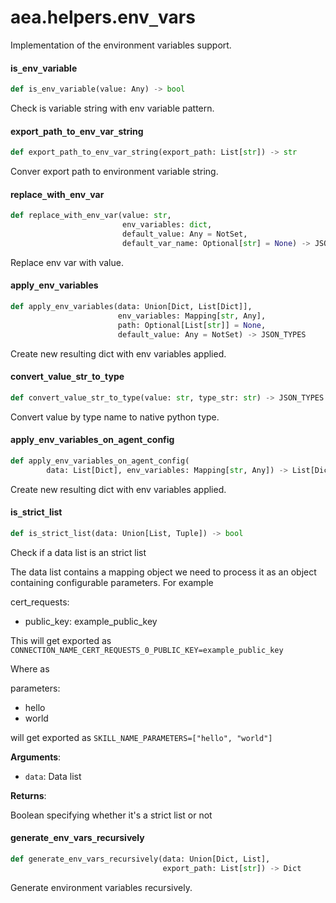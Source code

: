 <a id="aea.helpers.env_vars"></a>

# aea.helpers.env`_`vars

Implementation of the environment variables support.

<a id="aea.helpers.env_vars.is_env_variable"></a>

#### is`_`env`_`variable

```python
def is_env_variable(value: Any) -> bool
```

Check is variable string with env variable pattern.

<a id="aea.helpers.env_vars.export_path_to_env_var_string"></a>

#### export`_`path`_`to`_`env`_`var`_`string

```python
def export_path_to_env_var_string(export_path: List[str]) -> str
```

Conver export path to environment variable string.

<a id="aea.helpers.env_vars.replace_with_env_var"></a>

#### replace`_`with`_`env`_`var

```python
def replace_with_env_var(value: str,
                         env_variables: dict,
                         default_value: Any = NotSet,
                         default_var_name: Optional[str] = None) -> JSON_TYPES
```

Replace env var with value.

<a id="aea.helpers.env_vars.apply_env_variables"></a>

#### apply`_`env`_`variables

```python
def apply_env_variables(data: Union[Dict, List[Dict]],
                        env_variables: Mapping[str, Any],
                        path: Optional[List[str]] = None,
                        default_value: Any = NotSet) -> JSON_TYPES
```

Create new resulting dict with env variables applied.

<a id="aea.helpers.env_vars.convert_value_str_to_type"></a>

#### convert`_`value`_`str`_`to`_`type

```python
def convert_value_str_to_type(value: str, type_str: str) -> JSON_TYPES
```

Convert value by type name to native python type.

<a id="aea.helpers.env_vars.apply_env_variables_on_agent_config"></a>

#### apply`_`env`_`variables`_`on`_`agent`_`config

```python
def apply_env_variables_on_agent_config(
        data: List[Dict], env_variables: Mapping[str, Any]) -> List[Dict]
```

Create new resulting dict with env variables applied.

<a id="aea.helpers.env_vars.is_strict_list"></a>

#### is`_`strict`_`list

```python
def is_strict_list(data: Union[List, Tuple]) -> bool
```

Check if a data list is an strict list

The data list contains a mapping object we need to process it as an
object containing configurable parameters. For example

cert_requests:
  - public_key: example_public_key

This will get exported as `CONNECTION_NAME_CERT_REQUESTS_0_PUBLIC_KEY=example_public_key`

Where as

parameters:
 - hello
 - world

 will get exported as `SKILL_NAME_PARAMETERS=["hello", "world"]`

**Arguments**:

- `data`: Data list

**Returns**:

Boolean specifying whether it's a strict list or not

<a id="aea.helpers.env_vars.generate_env_vars_recursively"></a>

#### generate`_`env`_`vars`_`recursively

```python
def generate_env_vars_recursively(data: Union[Dict, List],
                                  export_path: List[str]) -> Dict
```

Generate environment variables recursively.

